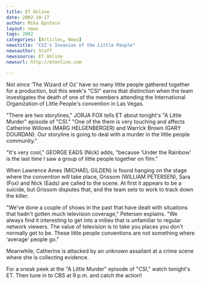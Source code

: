 ```yaml
---
title: ET Online
date: 2002-10-17
author: Mika Epstein
layout: news
tags: 2002
categories: [Articles, News]
newstitle: "CSI's Invasion of the Little People"
newsauthor: Staff  
newssource: ET Online  
newsurl: http://etonline.com  

---
```


Not since &#8216;The Wizard of Oz' have so many little people gathered together for a production, but this week's "CSI" earns that distinction when the team investigates the death of one of the members attending the International Organization of Little People's convention in Las Vegas. 

"There are two storylines," JORJA FOX tells ET about tonight's "A Little Murder" episode of "CSI." "One of the them is very touching and affects Catherine Willows (MARG HELGENBERGER) and Warrick Brown (GARY DOURDAN). Our storyline is going to deal with a murder in the little people community." 

"It's very cool," GEORGE EADS (Nick) adds, "because &#8216;Under the Rainbow' is the last time I saw a group of little people together on film." 

When Lawrence Ames (MICHAEL GILDEN) is found hanging on the stage where the convention will take place, Grissom (WILLIAM PETERSEN), Sara (Fox) and Nick (Eads) are called to the scene. At first it appears to be a suicide, but Grissom disputes that, and the team sets to work to track down the killer. 

"We've done a couple of shows in the past that have dealt with situations that hadn't gotten much television coverage," Petersen explains. "We always find it interesting to get into a milieu that is unfamiliar to regular network viewers. The value of television is to take you places you don't normally get to be. These little people conventions are not something where &#8216;average' people go." 

Meanwhile, Catherine is attacked by an unknown assailant at a crime scene where she is collecting evidence. 

For a sneak peek at the "A Little Murder" episode of "CSI," watch tonight's ET. Then tune in to CBS at 9 p.m. and catch the action!  
